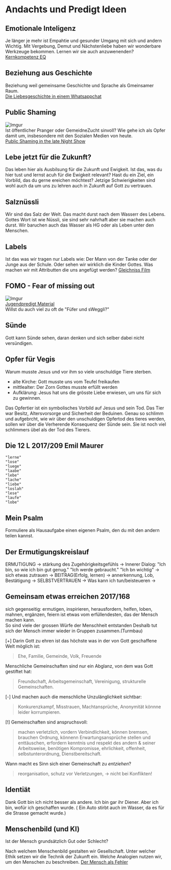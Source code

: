 # Andachts und Predigt Ideen

## Emotionale Inteligenz
Je länger je mehr ist Empahtie und gesunder Umgang mit sich und andern Wichtig. Mit Vergebung, Demut und Nächstenliebe haben wir wonderbare Werkzeuge bekommen. Lernen wir sie auch anzuwenenden?
[Kernkompetenz EQ](EmotionaleIntelligenz.md "Zeitungsartikel")

## Beziehung aus Geschichte
 Beziehung weil gemeinsame Geschichte und Sprache als Gmeinsamer Raum.  
[Die Liebesgeschichte in einem Whatsappchat](https://desktop.12app.ch/articles/18953808?utm_campaign=newsnet_teaser&utm_medium=email&utm_source=emarsys "Zeitugsartikel")

## Public Shaming 
![Imgur](https://i.imgur.com/xUUwEwPm.png)   
Ist  öffentlicher Pranger oder GemeidneZucht sinvoll? Wie gehe ich als Opfer damit um, insbesondere mit den Sozialen Medien von heute.   
[Public Shaming in the late Night Show](https://youtu.be/Yq7Eh6JTKIg "Auf Englisch")

## Lebe jetzt für die Zukunft?
Das leben hier als Ausbilsung für die Zukunft und Ewigkeit.
Ist das, was du hier tust und lernst acuh für die Ewigkeit relevant?
Hast du ein Ziel, ein Vorbild, das du gerne ereichen möchtest?
Jetzige Schwierigkeiten sind wohl auch da um uns zu lehren auch in Zukunft auf Gott zu vertrauen.

## Salznüssli
Wir sind das Salz der Welt. 
Das macht durst nach dem Wasserr des Lebens.
Gottes Wort ist wie Nüssli, sie sind sehr nahrhaft aber sie machen auch durst. 
Wir baruchen auch das Wasser als HG oder als Leben unter den Menschen.

## Labels
Ist das was wir tragen nur Labels wie: Der Mann von der Tanke oder der Junge aus der Schule. 
Oder sehen wir wirklich die Kinder Gottes.
Was machen wir mit Attributten die uns angefügt werden?
[Gleichniss Film](http://www.videosforyouth.com/mini-movies/49838/the-labels-we-carry "Mit Untertitel" )

## FOMO - Fear of missing out
![Imgur](https://i.imgur.com/BBSxeX9m.png)  
[Jugendpredigt Material](https://newspringnetwork.com/resources/students/fighting-fomo "all in English")  
Willst du auch viel zu oft de "Füfer und sWeggli?"

## Sünde
Gott kann Sünde sehen, daran denken und sich selber dabei nicht versündigen.

## Opfer für Vegis
Warum musste Jesus und vor ihm so viele unschuldige Tiere sterben.
* alte Kirche: Gott musste uns vom Teufel freikaufen
* mittlealter: Der Zorn Gottes musste erfüllt werden
* Aufklärung: Jesus hat uns die grösste Liebe erwiesen, um uns für sich zu gewinnen. 

Das Opfertier ist ein symbolisches Vorbild auf Jesus und sein Tod.
Das Tier war Besitz, Altersvorsorge und Sicherheit der Beduinen.
Genau so schlimm und aufgebrcht, wie wir über den unschuldigen Opfertod des tieres werden, sollen wir über die Verherende Konsequenz der Sünde sein. Sie ist noch viel schlimmers übel als der Tod des Tierers.

## Die 12 L 2017/209 Emil Maurer
    "lerne" 
    "lose"  
    "luege" 
    "laabe"     
    "lebe"  
    "lache"
    "liebe"
    "loslah"
    "lese"
    "laufe"
    "lobe"

## Mein Psalm
Formuliere als Hausaufgabe einen eigenen Psalm, den du mit den andern teilen kannst.

## Der Ermutigungskreislauf
ERMUTIGUNG -> stärkung des Zugehörigkeitsgefühls -> Innerer Dialog: "Ich bin, so wie ich bin gut genug." "Ich werde gebraucht." "Ich bn wichtig"
-> sich etwas zutrauen -> BEITRAG(Erfolg, lernen) -> annerkennung, Lob, Bestätigung -> SELBSTVERTRAUEN -> Was kann ich tun/beisteueren ->

## Gemeinsam etwas erreichen 2017/168
sich gegenseitig: ermutigen, inspirieren, herausfordern, helfen, loben, mahnen, ergänzen, feiern
ist etwas vom erfüllendesten, das der Mensch machen kann.  
So sind viele der grossen Würfe der Menschheit entstanden
Deshalb tut sich der Mensch immer wieder in Gruppen zusammen.(Turmbau)

[+] Darin Gott zu ehren ist das höchste was in der von Gott geschaffene Welt möglich ist:
> Ehe, Familie, Gemeinde, Volk, Freuende

Menschliche Gemeinschaften sind nur ein Abglanz, von dem was Gott gestiftet hat: 
> Freundschaft, Arbeitsgemeinschaft, Vereinigung, strukturelle Gemeinschaften.

[-] Und machen auch die menschliche Unzulänglichkeit sichtbar:
> Konkurenzkampf, Misstrauen, Machtansprüche, Anonymität könnne leider korrumpieren.

[!] Gemeinschaften sind anspruchsvoll:
> machen verletzlich, vordern Verbindlichkeit, können bremsen, brauchen Ordnung, könnenn Erwartungsansprüche stellen und enttäuschen, erfordern kenntnis und respekt des andern & seiner Arbeitsweise, benötigen Kompromisse, ehrlichkeit, offenheit, selbstunterordnung, Dienstbereitschaft.

Wann macht es Sinn sich einer Gemeinschaft zu _entziehen_?  
> reorganisation, schutz vor Verletzungen, -> nicht bei Konflikten!

## Identiät
Dank Gott bin ich nicht besser als andere. Ich bin gar ihr Diener. Aber ich bin, wofür ich geschaffen wurde. ( Ein Auto stirbt auch im Wasser, da es für die Strasse gemacht wurde.)

## Menschenbild (und KI)
Ist der Mensch grundsätzlich Gut oder Schlecht?

Nach welchem Menschenbild gestalten wir Gesellschaft. Unter welcher Ethik setzen wir die Technik der Zukunft ein. Welche Analogien nutzen wir, um den Menschen zu beschreiben.
[Der Mensch als Fehler](Articels/KI-EthikDerMenschAlsFehler.md)



